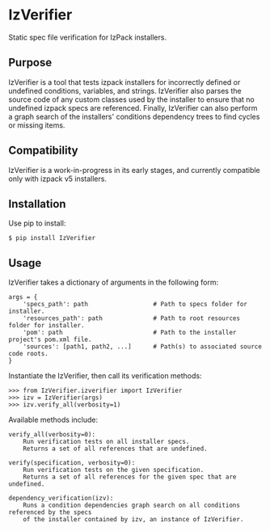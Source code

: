 IzVerifier
==========

Static spec file  verification for IzPack installers.

Purpose
-------

IzVerifier is a tool that tests izpack installers for incorrectly defined or undefined conditions, variables, and strings. IzVerifier also parses the source code of any custom classes used by the installer to ensure that no undefined izpack specs are referenced. Finally, IzVerifier can also perform a graph search of the installers' conditions dependency trees to find cycles or missing items.

Compatibility
-------------

IzVerifier is a work-in-progress in its early stages, and currently compatible only with izpack v5 installers.

Installation
------------

Use pip to install:

    $ pip install IzVerifier

Usage
-----

IzVerifier takes a dictionary of arguments in the following form:

    args = {
        'specs_path': path                  # Path to specs folder for installer.
        'resources_path': path              # Path to root resources folder for installer.
        'pom': path                         # Path to the installer project's pom.xml file.
        'sources': [path1, path2, ...]      # Path(s) to associated source code roots.
    }

Instantiate the IzVerifier, then call its verification methods:

    >>> from IzVerifier.izverifier import IzVerifier
    >>> izv = IzVerifier(args)
    >>> izv.verify_all(verbosity=1)

Available methods include:

    verify_all(verbosity=0):
        Run verification tests on all installer specs.
        Returns a set of all references that are undefined.

    verify(specification, verbosity=0):
        Run verification tests on the given specification.
        Returns a set of all references for the given spec that are undefined.

    dependency_verification(izv):
        Runs a condition dependencies graph search on all conditions referenced by the specs
        of the installer contained by izv, an instance of IzVerifier.




